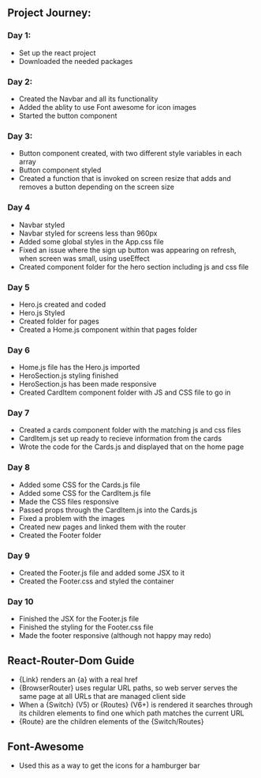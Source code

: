 ## Project Journey:

### Day 1: 
- Set up the react project
- Downloaded the needed packages

### Day 2:
- Created the Navbar and all its functionality
- Added the ablity to use Font awesome for icon images
- Started the button component

### Day 3:
- Button component created, with two different style variables in each array
- Button component styled
- Created a function that is invoked on screen resize that adds and removes a button depending on the screen size

### Day 4
- Navbar styled
- Navbar styled for screens less than 960px
- Added some global styles in the App.css file
- Fixed an issue where the sign up button was appearing on refresh, when screen was small, using useEffect
- Created component folder for the hero section including js and css file

### Day 5
- Hero.js created and coded
- Hero.js Styled
- Created folder for pages
- Created a Home.js component within that pages folder

### Day 6
- Home.js file has the Hero.js imported
- HeroSection.js styling finished
- HeroSection.js has been made responsive
- Created CardItem component folder with JS and CSS file to go in

### Day 7
- Created a cards component folder with the matching js and css files
- CardItem.js set up ready to recieve information from the cards
- Wrote the code for the Cards.js and displayed that on the home page

### Day 8
- Added some CSS for the Cards.js file
- Added some CSS for the CardItem.js file
- Made the CSS files responsive
- Passed props through the CardItem.js into the Cards.js
- Fixed a problem with the images
- Created new pages and linked them with the router
- Created the Footer folder

### Day 9
- Created the Footer.js file and added some JSX to it 
- Created the Footer.css and styled the container

### Day 10
- Finished the JSX for the Footer.js file
- Finished the styling for the Footer.css file
- Made the footer responsive (although not happy may redo)



## React-Router-Dom Guide

- {Link} renders an {a} with a real href
- {BrowserRouter} uses regular URL paths, so web server serves the same page at all URLs that are managed client side
- When a {Switch} (V5) or {Routes} (V6+) is rendered it searches through its children elements to find one which path matches the current URL
- {Route} are the children elements of the {Switch/Routes}

## Font-Awesome

- Used this as a way to get the icons for a hamburger bar